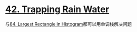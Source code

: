 # [42. Trapping Rain Water](https://leetcode.com/problems/trapping-rain-water/)

与[84. Largest Rectangle in Histogram](https://leetcode.com/problems/largest-rectangle-in-histogram/)都可以用单调栈解决问题
